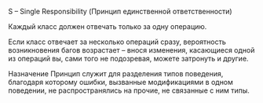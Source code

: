 S – Single Responsibility (Принцип единственной ответственности)

Каждый класс должен отвечать только за одну операцию.

Если класс отвечает за несколько операций сразу, вероятность возникновения багов возрастает – внося изменения,
касающиеся одной из операций вы, сами того не подозревая, можете затронуть и другие.

Назначение
Принцип служит для разделения типов поведения, благодаря которому ошибки, вызванные модификациями в одном поведении,
не распространялись на прочие, не связанные с ним типы.